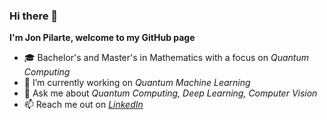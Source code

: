 ### Hi there 👋

**I'm Jon Pilarte, welcome to my GitHub page** 

- 🎓 Bachelor's and Master's in Mathematics with a focus on _Quantum Computing_
- 🔭 I’m currently working on _Quantum Machine Learning_
- 💬 Ask me about _Quantum Computing, Deep Learning, Computer Vision_
- 📫 Reach me out on [_LinkedIn_](https://www.linkedin.com/in/jon-pilarte/)
